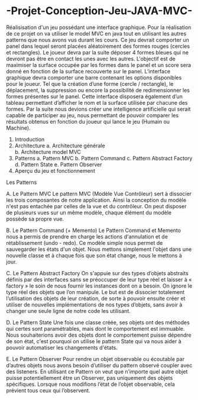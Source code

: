 # -Projet-Conception-Jeu-JAVA-MVC-

Réalisisation d'un jeu possédant une interface graphique. 
Pour la réalisation de ce projet on va utiliser le model  MVC en java tout en utilisant les autres patterns que nous avons vus durant les cours.
Ce jeu devrait comporter un panel dans lequel seront placées aléatoirement des formes rouges (cercles et rectangles). 
Le joueur devra par la suite déposer 4 formes bleues qui ne devront pas être en contact les unes avec les autres. 
L'objectif est de maximiser la surface occupée par les formes dans le panel et un score sera donné en fonction de la surface recouverte sur le panel.
L’interface graphique devra comporter une barre contenant les options disponibles pour le joueur. Tel que la création d’une forme (cercle / rectangle), 
le déplacement, la suppression ou encore la possibilité de redimensionner les formes présentes sur le panel. Cette interface disposera également d’un tableau permettant d’afficher le nom et la surface utilisée par chacune des formes.
Par la suite nous devions créer une intelligence artificielle qui serait capable de participer au jeu, nous permettant de pouvoir comparer les résultats obtenus en
fonction du joueur qui lance le jeu (Humain ou Machine).

1. Introduction
2. Architecture
  a. Architecture générale  
  b. Architecture model MVC
3. Patterns
  a. Pattern MVC
  b. Pattern Command
  c. Pattern Abstract Factory
  d. Pattern State
  e. Pattern Observer
4. Aperçu du jeu et fonctionnement

Les Patterns

A. Le Pattern MVC
Le pattern MVC (Modèle Vue Contrôleur) sert à dissocier les trois composantes de notre application. Ainsi la conception du modèle n'est pas entachée par celles de la vue et du contrôleur. On peut disposer de plusieurs vues sur un même modèle, chaque élément du modèle possède sa propre vue.

B. Le Pattern Command (+ Memento)
Le Pattern Command et Memento nous a permis de prendre en charge les actions d'annulation et de rétablissement (undo - redo).
Ce modèle simple nous permet de sauvegarder les états d'un objet. Nous mettons simplement l'objet dans une nouvelle classe et à chaque fois que son état 
change, nous le mettons à jour.

C. Le Pattern Abstract Factory
On s'appuie sur des types d’objets abstraits définis par des interfaces sans se préoccuper de leur type réel et laisser à « factory » le soin de nous fournir les instances dont on a besoin. On ignore le type réel des objets que l’on manipule. Le but est de dissocier totalement l’utilisation des objets de leur création, de
sorte à pouvoir ensuite créer et utiliser de nouvelles implémentations de nos types d’objets, sans avoir à changer une seule ligne de notre code les utilisant.

D. Le Pattern State 
Une fois une classe créée, ses objets ont des méthodes qui certes sont paramétrables, mais dont le comportement est immuable. Nous souhaiterions avoir des objets dont le comportement puisse dépendre de son état, c'est pourquoi on utilise le pattern State qui va nous aider à pouvoir automatiser les changements d'états.

E. Le Pattern Observer
Pour rendre un objet observable ou écoutable par d’autres objets nous avons besoin d’utiliser du pattern observé coupler avec des listeners. En utilisant ce Pattern on veut que n’importe quel autre objet puisse potentiellement être un Observer, pas uniquement des objets spécifiques. Lorsque nous modifions l’état de l’objet observable, cela prévient tous ceux qui l’observent.

